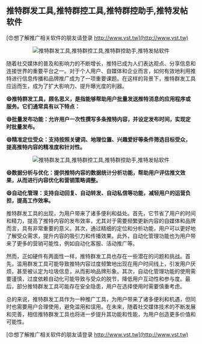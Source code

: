 ## **推特群发工具,推特群控工具,推特群控助手,推特发帖软件**

[😍想了解推广相关软件的朋友请登录 http://www.vst.tw](http://www.vst.tw)

 <center><img src="https://vst.tw/MP4/tuiguang/png/4.png" alt="推特群发工具,推特群控工具,推特群控助手,推特发帖软件"></center>

随着社交媒体的普及和影响力的不断增长，推特已成为人们表达观点、分享信息和连接世界的重要平台之一。对于个人用户、自媒体和企业而言，如何有效地利用推特进行信息传播和品牌推广成为了一项重要课题。在这样的背景下，推特群发工具应运而生，成为了扩大影响力、提升曝光度的利器。

**😄推特群发工具，顾名思义，是指能够帮助用户批量发送推特消息的应用程序或服务。它们通常具有以下特点：**

**😄批量发布功能：允许用户一次性撰写多条推特内容，并设定发布时间，实现定时批量发布。**

**😄精准定位受众：支持按照关键词、地理位置、兴趣爱好等条件筛选目标受众，提高推特内容的精准度和针对性。**

 <center><img src="https://vst.tw/MP4/tuiguang/png/0.png" alt="推特群发工具,推特群控工具,推特群控助手,推特发帖软件"></center>

**😄数据分析与优化：提供推特内容的数据统计分析功能，帮助用户评估推文效果，从而进行内容优化和营销策略调整。**

**😄自动化管理：支持自动回复、自动转发、自动私信等功能，减轻用户的运营负担，提高工作效率。**

推特群发工具的出现，为用户带来了诸多便利和益处。首先，它节省了用户的时间和精力，提高了推特内容的发布效率，尤其对于需要频繁更新内容的自媒体和品牌而言，具有非常重要的意义。其次，通过精细的定位和分析功能，用户可以更好地了解受众需求，提升内容的吸引力和传播效果。此外，自动化管理功能也为用户带来了更多的营销可能性，例如自动化客服、活动推广等。

然而，正如硬件有两面性一样，推特群发工具也存在一些潜在的问题和挑战。首先，滥用群发工具可能导致推特内容过度频繁地出现在用户时间线上，引发用户厌烦，甚至被认定为垃圾信息，从而影响品牌形象。其次，自动化管理功能的使用需要谨慎，过度依赖自动化可能导致与受众的脱节，降低用户互动性和参与度。最后，部分推特群发工具可能存在安全隐患，用户在选择使用时需要慎重考虑。

总的来说，推特群发工具作为一种推广工具，为用户带来了诸多便利和机遇，但同时也需要用户合理使用，避免滥用和误用。在未来，随着社交媒体技术的不断发展和完善，相信推特群发工具也将进一步提升其功能和性能，为用户创造更多价值和可能性。

[😍想了解推广相关软件的朋友请登录 http://www.vst.tw](http://www.vst.tw)



